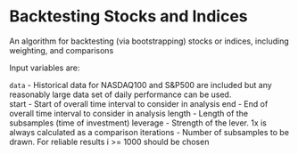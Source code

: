 # Backtesting Stocks and Indices

An algorithm for backtesting (via bootstrapping) stocks or indices, including weighting, and comparisons


Input variables are:

`data` - Historical data for NASDAQ100 and S&P500 are included but any reasonably large data set of daily performance can be used.<br>
start - Start of overall time interval to consider in analysis
end - End of overall time interval to consider in analysis
length - Length of the subsamples (time of investment)
leverage - Strength of the lever. 1x is always calculated as a comparison
iterations - Number of subsamples to be drawn. For reliable results i >= 1000 should be chosen

